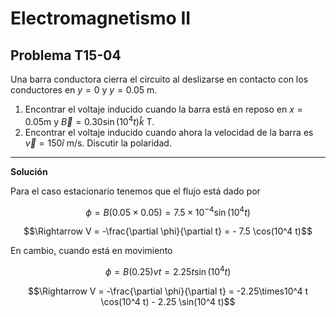 # Electromagnetismo II
## Problema T15-04

Una barra conductora cierra el circuito al deslizarse en contacto con los
conductores en $`y=0`$ y $`y=0.05`$ m.

1. Encontrar el voltaje inducido cuando la barra está en reposo en $`x=0.05`$m
y $`\vec{B} = 0.30\sin(10^4t)\hat{k}`$ T.
2. Encontrar el voltaje inducido cuando ahora la velocidad de la barra es
$`\vec{v} = 150\hat{i}`$ m/s. Discutir la polaridad.

---

**Solución**

Para el caso estacionario tenemos que el flujo está dado por

```math
\phi = B (0.05 \times 0.05) = 7.5 \times 10^{-4}\sin(10^4 t)
```

```math
\Rightarrow
V = -\frac{\partial \phi}{\partial t}
= - 7.5 \cos(10^4 t)
```

En cambio, cuando está en movimiento

```math
\phi = B (0.25) v t = 2.25 t \sin(10^4 t)
```

```math
\Rightarrow
V = -\frac{\partial \phi}{\partial t}
= -2.25\times10^4 t \cos(10^4 t) - 2.25 \sin(10^4 t)
```
